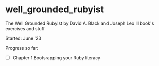 # well_grounded_rubyist

The Well Grounded Rubyist by David A. Black and Joseph Leo lll book's exercises and stuff

Started: June '23

Progress so far:

- [ ] Chapter 1.Bootsrapping your Ruby literacy
